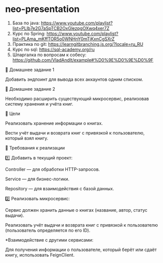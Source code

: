 # neo-presentation
1.	База по java: https://www.youtube.com/playlist?list=PLlb7e2G7aSpTCB2OxGlezpgOXwq4xer7Z
2.	Курс по Spring: https://www.youtube.com/playlist?list=PLAma_mKffTOR5o0WNHnY0mTjKxnCgSXrZ
3.	Практика по git: https://learngitbranching.js.org/?locale=ru_RU
4.	Курс по sql: https://sql-academy.org/ru
5.	Шпаргалка по вопросам к собесу: https://github.com/VladAndIt/example#%D0%9E%D0%9E%D0%9F

📝 Домашнее задание 1

Добавить эндпоинт для вывода всех аккаунтов одним списком.

📝 Домашнее задание 2

Необходимо расширить существующий микросервис, реализовав систему хранения и учёта книг.

🔹 Цели

Реализовать хранение информации о книгах.

Вести учёт выдачи и возврата книг с привязкой к пользователю, который взял книгу.

🔹 Требования к реализации

1️⃣ Добавить в текущий проект:

Controller — для обработки HTTP-запросов.

Service — для бизнес-логики.

Repository — для взаимодействия с базой данных.

2️⃣ Реализовать микросервис:

Сервис должен хранить данные о книгах (название, автор, статус выдачи).

Реализовать учёт выдачи и возврата книг с привязкой к пользователю (пользователь определяется по его ID).

*Взаимодействие с другими сервисами:

Для получения информации о пользователе, который берёт или сдаёт книгу, использовать FeignClient.